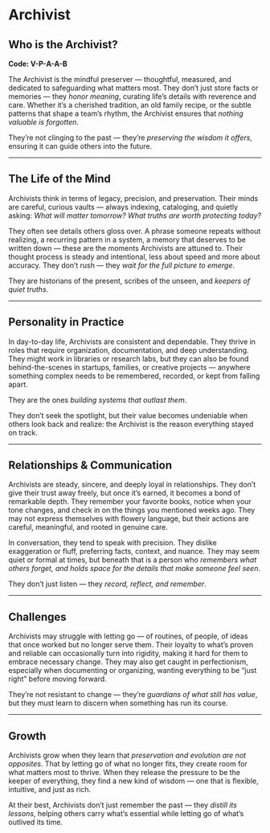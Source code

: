 # Archivist
## Who is the Archivist?
**Code: V-P-A-A-B**

The Archivist is the mindful preserver — thoughtful, measured, and dedicated to safeguarding what matters most. They don’t just store facts or memories — they *honor meaning*, curating life’s details with reverence and care. Whether it’s a cherished tradition, an old family recipe, or the subtle patterns that shape a team’s rhythm, the Archivist ensures that *nothing valuable is forgotten*.

They’re not clinging to the past — they’re *preserving the wisdom it offers*, ensuring it can guide others into the future.

---

## The Life of the Mind

Archivists think in terms of legacy, precision, and preservation. Their minds are careful, curious vaults — always indexing, cataloging, and quietly asking: *What will matter tomorrow? What truths are worth protecting today?*

They often see details others gloss over. A phrase someone repeats without realizing, a recurring pattern in a system, a memory that deserves to be written down — these are the moments Archivists are attuned to. Their thought process is steady and intentional, less about speed and more about accuracy. They don’t rush — they *wait for the full picture to emerge*.

They are historians of the present, scribes of the unseen, and *keepers of quiet truths*.

---

## Personality in Practice

In day-to-day life, Archivists are consistent and dependable. They thrive in roles that require organization, documentation, and deep understanding. They might work in libraries or research labs, but they can also be found behind-the-scenes in startups, families, or creative projects — anywhere something complex needs to be remembered, recorded, or kept from falling apart.

They are the ones *building systems that outlast them*.

They don’t seek the spotlight, but their value becomes undeniable when others look back and realize: the Archivist is the reason everything stayed on track.

---

## Relationships & Communication

Archivists are steady, sincere, and deeply loyal in relationships. They don’t give their trust away freely, but once it’s earned, it becomes a bond of remarkable depth. They remember your favorite books, notice when your tone changes, and check in on the things you mentioned weeks ago. They may not express themselves with flowery language, but their actions are careful, meaningful, and rooted in genuine care.

In conversation, they tend to speak with precision. They dislike exaggeration or fluff, preferring facts, context, and nuance. They may seem quiet or formal at times, but beneath that is a person who *remembers what others forget, and holds space for the details that make someone feel seen*.

They don’t just listen — they *record, reflect, and remember*.

---

## Challenges

Archivists may struggle with letting go — of routines, of people, of ideas that once worked but no longer serve them. Their loyalty to what’s proven and reliable can occasionally turn into rigidity, making it hard for them to embrace necessary change. They may also get caught in perfectionism, especially when documenting or organizing, wanting everything to be “just right” before moving forward.

They’re not resistant to change — they’re *guardians of what still has value*, but they must learn to discern when something has run its course.

---

## Growth

Archivists grow when they learn that *preservation and evolution are not opposites*. That by letting go of what no longer fits, they create room for what matters most to thrive. When they release the pressure to be the keeper of everything, they find a new kind of wisdom — one that is flexible, intuitive, and just as rich.

At their best, Archivists don’t just remember the past — they *distill its lessons*, helping others carry what’s essential while letting go of what’s outlived its time.
